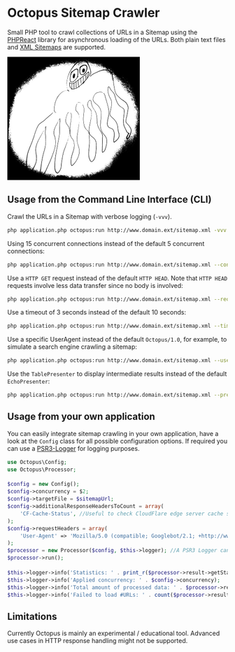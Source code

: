 # Octopus Sitemap Crawler
Small PHP tool to crawl collections of URLs in a Sitemap using the [PHPReact](https://github.com/reactphp/react) library for asynchronous loading of the URLs. Both plain text files and [XML Sitemaps](https://www.sitemaps.org/protocol.html) are supported.

![Logo](logo-medium.png)

## Usage from the Command Line Interface (CLI)

Crawl the URLs in a Sitemap with verbose logging (`-vvv`).

```bash
php application.php octopus:run http://www.domain.ext/sitemap.xml -vvv
```

Using 15 concurrent connections instead of the default 5 concurrent connections:

```bash
php application.php octopus:run http://www.domain.ext/sitemap.xml --concurrency 15 -vvv
```

Use a `HTTP GET` request instead of the default `HTTP HEAD`. Note that `HTTP HEAD` requests involve less data transfer since no body is involved:

```bash
php application.php octopus:run http://www.domain.ext/sitemap.xml --requestType GET -vvv
```

Use a timeout of 3 seconds instead of the default 10 seconds:

```bash
php application.php octopus:run http://www.domain.ext/sitemap.xml --timeout 3 -vvv
```

Use a specific UserAgent instead of the default `Octopus/1.0`, for example, to simulate a search engine crawling a sitemap:

```bash
php application.php octopus:run http://www.domain.ext/sitemap.xml --userAgent 'Mozilla/5.0 (compatible; Googlebot/2.1; +http://www.google.com/bot.html)' -vvv
```

Use the `TablePresenter` to display intermediate results instead of the default `EchoPresenter`:

```bash
php application.php octopus:run http://www.domain.ext/sitemap.xml --presenter Octopus\\Presenter\\TablePresenter -vvv
```

## Usage from your own application
You can easily integrate sitemap crawling in your own application, have a look at the `Config` class for all possible configuration options. If required you can use a [PSR3-Logger](https://www.php-fig.org/psr/psr-3/) for logging purposes.

```php
use Octopus\Config;
use Octopus\Processor;

$config = new Config();
$config->concurrency = $2;
$config->targetFile = $sitemapUrl;
$config->additionalResponseHeadersToCount = array(
    'CF-Cache-Status', //Useful to check CloudFlare edge server cache status
);
$config->requestHeaders = array(
    'User-Agent' => 'Mozilla/5.0 (compatible; Googlebot/2.1; +http://www.google.com/bot.html)', //Simulate Google's webcrawler
);
$processor = new Processor($config, $this->logger); //A PSR3 Logger can be injected if required
$processor->run();

$this->logger->info('Statistics: ' . print_r($processor->result->getStatusCodes(), true));
$this->logger->info('Applied concurrency: ' . $config->concurrency);
$this->logger->info('Total amount of processed data: ' . $processor->result->getTotalData());
$this->logger->info('Failed to load #URLs: ' . count($processor->result->getBrokenUrls()));
```

## Limitations
Currently Octopus is mainly an experimental / educational tool. Advanced use cases in HTTP response handling might not be supported.

